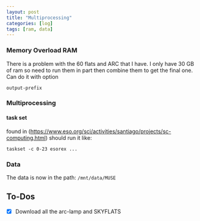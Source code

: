 ```yaml
---
layout: post
title: "Multiprocessing"
categories: [log]
tags: [ram, data]
---
```



### Memory Overload RAM

There is a problem with the 60 flats and ARC that I have. I only have 30 GB of ram so need to run them in part then combine them to get the final one. Can do it with option

`output-prefix`

### Multiprocessing

#### task set

found in (https://www.eso.org/sci/activities/santiago/projects/sc-computing.html) should run it like:

`taskset -c 0-23 esorex ...`


### Data

The data is now in the path: `/mnt/data/MUSE` 


## To-Dos
- [x] Download all the arc-lamp and SKYFLATS 
